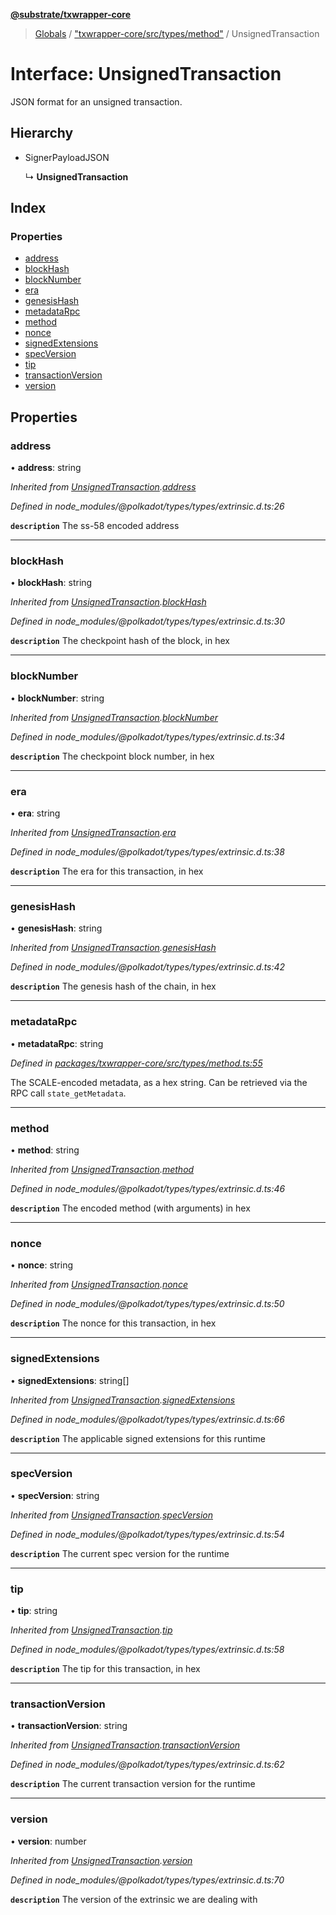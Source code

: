 **[@substrate/txwrapper-core](../README.md)**

> [Globals](../globals.md) / ["txwrapper-core/src/types/method"](../modules/_txwrapper_core_src_types_method_.md) / UnsignedTransaction

# Interface: UnsignedTransaction

JSON format for an unsigned transaction.

## Hierarchy

* SignerPayloadJSON

  ↳ **UnsignedTransaction**

## Index

### Properties

* [address](_txwrapper_core_src_types_method_.unsignedtransaction.md#address)
* [blockHash](_txwrapper_core_src_types_method_.unsignedtransaction.md#blockhash)
* [blockNumber](_txwrapper_core_src_types_method_.unsignedtransaction.md#blocknumber)
* [era](_txwrapper_core_src_types_method_.unsignedtransaction.md#era)
* [genesisHash](_txwrapper_core_src_types_method_.unsignedtransaction.md#genesishash)
* [metadataRpc](_txwrapper_core_src_types_method_.unsignedtransaction.md#metadatarpc)
* [method](_txwrapper_core_src_types_method_.unsignedtransaction.md#method)
* [nonce](_txwrapper_core_src_types_method_.unsignedtransaction.md#nonce)
* [signedExtensions](_txwrapper_core_src_types_method_.unsignedtransaction.md#signedextensions)
* [specVersion](_txwrapper_core_src_types_method_.unsignedtransaction.md#specversion)
* [tip](_txwrapper_core_src_types_method_.unsignedtransaction.md#tip)
* [transactionVersion](_txwrapper_core_src_types_method_.unsignedtransaction.md#transactionversion)
* [version](_txwrapper_core_src_types_method_.unsignedtransaction.md#version)

## Properties

### address

•  **address**: string

*Inherited from [UnsignedTransaction](_txwrapper_core_src_types_method_.unsignedtransaction.md).[address](_txwrapper_core_src_types_method_.unsignedtransaction.md#address)*

*Defined in node_modules/@polkadot/types/types/extrinsic.d.ts:26*

**`description`** The ss-58 encoded address

___

### blockHash

•  **blockHash**: string

*Inherited from [UnsignedTransaction](_txwrapper_core_src_types_method_.unsignedtransaction.md).[blockHash](_txwrapper_core_src_types_method_.unsignedtransaction.md#blockhash)*

*Defined in node_modules/@polkadot/types/types/extrinsic.d.ts:30*

**`description`** The checkpoint hash of the block, in hex

___

### blockNumber

•  **blockNumber**: string

*Inherited from [UnsignedTransaction](_txwrapper_core_src_types_method_.unsignedtransaction.md).[blockNumber](_txwrapper_core_src_types_method_.unsignedtransaction.md#blocknumber)*

*Defined in node_modules/@polkadot/types/types/extrinsic.d.ts:34*

**`description`** The checkpoint block number, in hex

___

### era

•  **era**: string

*Inherited from [UnsignedTransaction](_txwrapper_core_src_types_method_.unsignedtransaction.md).[era](_txwrapper_core_src_types_method_.unsignedtransaction.md#era)*

*Defined in node_modules/@polkadot/types/types/extrinsic.d.ts:38*

**`description`** The era for this transaction, in hex

___

### genesisHash

•  **genesisHash**: string

*Inherited from [UnsignedTransaction](_txwrapper_core_src_types_method_.unsignedtransaction.md).[genesisHash](_txwrapper_core_src_types_method_.unsignedtransaction.md#genesishash)*

*Defined in node_modules/@polkadot/types/types/extrinsic.d.ts:42*

**`description`** The genesis hash of the chain, in hex

___

### metadataRpc

•  **metadataRpc**: string

*Defined in [packages/txwrapper-core/src/types/method.ts:55](https://github.com/paritytech/txwrapper-core/blob/2862592/packages/txwrapper-core/src/types/method.ts#L55)*

The SCALE-encoded metadata, as a hex string. Can be retrieved via the RPC
call `state_getMetadata`.

___

### method

•  **method**: string

*Inherited from [UnsignedTransaction](_txwrapper_core_src_types_method_.unsignedtransaction.md).[method](_txwrapper_core_src_types_method_.unsignedtransaction.md#method)*

*Defined in node_modules/@polkadot/types/types/extrinsic.d.ts:46*

**`description`** The encoded method (with arguments) in hex

___

### nonce

•  **nonce**: string

*Inherited from [UnsignedTransaction](_txwrapper_core_src_types_method_.unsignedtransaction.md).[nonce](_txwrapper_core_src_types_method_.unsignedtransaction.md#nonce)*

*Defined in node_modules/@polkadot/types/types/extrinsic.d.ts:50*

**`description`** The nonce for this transaction, in hex

___

### signedExtensions

•  **signedExtensions**: string[]

*Inherited from [UnsignedTransaction](_txwrapper_core_src_types_method_.unsignedtransaction.md).[signedExtensions](_txwrapper_core_src_types_method_.unsignedtransaction.md#signedextensions)*

*Defined in node_modules/@polkadot/types/types/extrinsic.d.ts:66*

**`description`** The applicable signed extensions for this runtime

___

### specVersion

•  **specVersion**: string

*Inherited from [UnsignedTransaction](_txwrapper_core_src_types_method_.unsignedtransaction.md).[specVersion](_txwrapper_core_src_types_method_.unsignedtransaction.md#specversion)*

*Defined in node_modules/@polkadot/types/types/extrinsic.d.ts:54*

**`description`** The current spec version for the runtime

___

### tip

•  **tip**: string

*Inherited from [UnsignedTransaction](_txwrapper_core_src_types_method_.unsignedtransaction.md).[tip](_txwrapper_core_src_types_method_.unsignedtransaction.md#tip)*

*Defined in node_modules/@polkadot/types/types/extrinsic.d.ts:58*

**`description`** The tip for this transaction, in hex

___

### transactionVersion

•  **transactionVersion**: string

*Inherited from [UnsignedTransaction](_txwrapper_core_src_types_method_.unsignedtransaction.md).[transactionVersion](_txwrapper_core_src_types_method_.unsignedtransaction.md#transactionversion)*

*Defined in node_modules/@polkadot/types/types/extrinsic.d.ts:62*

**`description`** The current transaction version for the runtime

___

### version

•  **version**: number

*Inherited from [UnsignedTransaction](_txwrapper_core_src_types_method_.unsignedtransaction.md).[version](_txwrapper_core_src_types_method_.unsignedtransaction.md#version)*

*Defined in node_modules/@polkadot/types/types/extrinsic.d.ts:70*

**`description`** The version of the extrinsic we are dealing with

